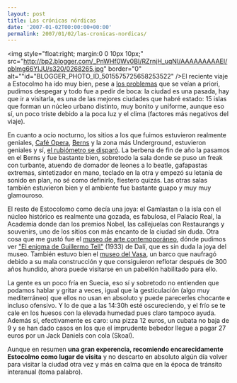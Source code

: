 ```yaml
---
layout: post
title: Las crónicas nórdicas
date: '2007-01-02T00:00:00+00:00'
permalink: 2007/01/02/las-cronicas-nordicas/
---
```

<img style="float:right; margin:0 0 10px 10px;" src="http://bp2.blogger.com/_PnWHf0Wv0BI/RZrnjH_uqNI/AAAAAAAAAEI/pblmg66YIJU/s320/0268265.jpg" border="0" alt=""id="BLOGGER_PHOTO_ID_5015575725658253522" />El reciente viaje a Estocolmo ha ido muy bien, pese a <a href="http://resistancefutile.blogspot.com/2006/12/to-fly-or-not-to-fly.html">los problemas</a> que se veían a priori, pudimos despegar y todo fue a pedir de boca: la ciudad es una pasada, hay que ir a visitarla, es una de las mejores ciudades que habré estado: 15 islas que forman un núcleo urbano distinto, muy bonito y uniforme, aunque eso sí, un poco triste debido a la poca luz y el clima (factores más negativos del viaje).

En cuanto a ocio nocturno, los sitios a los que fuimos estuvieron realmente geniales, <a href="http://www.worldsbestbars.com/city/stockholm/cafe-opera-stockholm.htm">Café Opera</a>, <a href="http://www.berns.se/extra/pod/">Berns</a> y la zona más Underground, estuvieron geniales y sí, <a href="http://resistancefutile.blogspot.com/2007/01/christian-mi-rubimetro-ha-entrado-en.html">el rubiómetro se disparó</a>. La berbena de fin de año la pasamos en el Berns y fue bastante bien, sobretodo la sala donde se puso un freak con turbante, atuendo de domador de leones a lo beatle, gafapastas extremas, sintetizador en mano, teclado en la otra y empezó su letanía de sonido en plan, no sé como definirlo, fiestero quizás. Las otras salas también estuvieron bien y el ambiente fue bastante guapo y muy muy glamouroso.

El resto de Estocolomo como decía una joya: el Gamlastan o la isla con el núcleo histórico es realmente una gozada, es fabulosa, el Palacio Real, la Academia donde dan los premios Nobel, las callejuelas con Restaurangs y souvenirs, uno de los sitios con más encanto de la ciudad sin duda. Otra cosa que me gustó fue el <a href="http://www.modernamuseet.se/v4/templates/template6.asp?id=1745&lang=Eng">museo de arte contemoporáneo</a>, dónde pudimos ver <a href="http://www.geocities.com/neferett/artdali.html">"El enigma de Guillermo Tell"</a> (1933) de Dalí, que es sin duda la joya del museo. También estuvo bien el <a href="http://www.vasamuseet.se/Vasamuseet/Om.aspx">museo del Vasa</a>, un barco que naufragó debido a su mala construcción y que consiguieron reflotar después de 300 años hundido, ahora puede visitarse en un pabellón habilitado para ello.

La gente es un poco fría en Suecia, eso sí y sobretodo no entienden que podamos hablar y gritar a veces, igual que la gesticulación (algo muy mediterráneo) que ellos  no usan en absoluto y puede parecerles chocante e incluso ofensivo. Y lo de que a las 14:30h esté oscureciendo, y el frío se te cale en los huesos con la elevada humedad pues claro tampoco ayuda. Además sí, efectivamente es caro: una pizza 12 euros, un cubata no baja de 9 y se han dado casos en los que el imprudente bebedor llegue a pagar 27 euros por un Jack Daniels con cola (Skoal).

Aunque en resumen <span style="font-weight:bold;">una gran experencia, recomiendo encarecidamente Estocolmo como lugar de visita</span> y no descarto en absoluto algún día volver para visitar la ciudad otra vez y más en calma que en la época de tránsito interanual (toma palabro).

